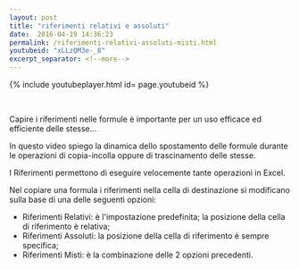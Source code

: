 ```yaml
---
layout: post
title: "riferimenti relativi e assoluti"
date:  2016-04-19 14:36:23
permalink: /riferimenti-relativi-assoluti-misti.html
youtubeid: "xLLzQM3e-_8"
excerpt_separator: <!--more-->
---
```


{% include youtubeplayer.html id= page.youtubeid %}

<br>
<!--header><h3> <a href="{{page.url}}">{{page.title}}</a></h3></header-->


<p>Capire i riferimenti nelle formule &egrave; importante per un uso efficace ed efficiente delle stesse...</p>

<!--more-->
<p>In questo video spiego la dinamica dello spostamento delle formule durante le operazioni di copia-incolla oppure di trascinamento delle stesse.</p>

<p> I Riferimenti permettono di eseguire velocemente tante operazioni in Excel.</p>
<p>Nel copiare una formula i riferimenti nella cella di destinazione si modificano sulla base di una delle seguenti opzioni: </br>

<ul>
    <li>Riferimenti Relativi: &egrave; l&#39;impostazione predefinita; la posizione della cella di riferimento &egrave; relativa;</li>
    <li>Riferimenti Assoluti: la posizione della cella di riferimento &egrave; sempre specifica;</li>
    <li>Riferimenti Misti: &egrave; la combinazione delle 2 opzioni precedenti. </li>
</ul>

</p>


